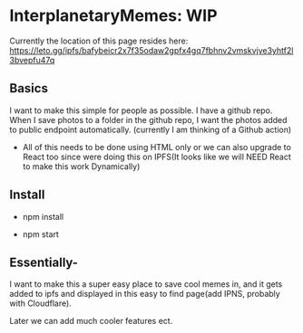 # InterplanetaryMemes: WIP

Currently the location of this page resides here: https://leto.gg/ipfs/bafybeicr2x7f35odaw2gpfx4gq7fbhnv2vmskvjve3yhtf2l3bvepfu47q


## Basics

I want to make this simple for people as possible. 
I have a github repo. When I save photos to a folder in the github repo, I want the photos added to public endpoint automatically. (currently I am thinking of a Github action) 

- All of this needs to be done using HTML only or we can also upgrade to React too since were doing this on IPFS(It looks like we will NEED React to make this work Dynamically)

## Install

- npm install

- npm start

## Essentially- 
I want to make this a super easy place to save cool memes in, and it gets added to ipfs and displayed in this easy to find page(add IPNS, probably with Cloudflare). 

Later we can add much cooler features ect. 

